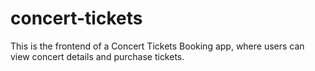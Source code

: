 # concert-tickets

This is the frontend of a Concert Tickets Booking app, where users can view concert details and purchase tickets.
